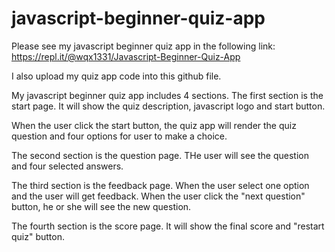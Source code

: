 # javascript-beginner-quiz-app

Please see my javascript beginner quiz app in the following link:
https://repl.it/@wqx1331/Javascript-Beginner-Quiz-App

I also upload my quiz app code into this github file.

My javascript beginner quiz app includes 4 sections.
The first section is the start page. It will show the quiz description, javascript logo and start button.

When the user click the start button, the quiz app will render the quiz question and four options for user to make a choice.

The second section is the question page. THe user will see the question and four selected answers.

The third section is the feedback page. When the user select one option and the user will get feedback. When the user click the "next question" button, he or she will see the new question.

The fourth section is the score page. It will show the final score and "restart quiz" button.
